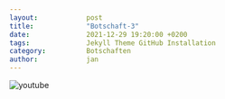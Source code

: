 ```yaml
---
layout:            post
title:             "Botschaft-3"
date:              2021-12-29 19:20:00 +0200
tags:              Jekyll Theme GitHub Installation
category:          Botschaften
author:            jan
---
```


![youtube](https://www.youtube.com/watch?v=KgedCm_0n5A)
